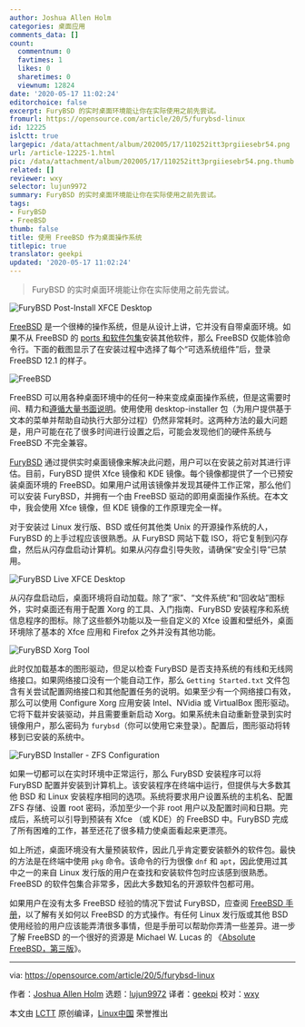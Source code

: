 ```yaml
---
author: Joshua Allen Holm
categories: 桌面应用
comments_data: []
count:
  commentnum: 0
  favtimes: 1
  likes: 0
  sharetimes: 0
  viewnum: 12824
date: '2020-05-17 11:02:24'
editorchoice: false
excerpt: FuryBSD 的实时桌面环境能让你在实际使用之前先尝试。
fromurl: https://opensource.com/article/20/5/furybsd-linux
id: 12225
islctt: true
largepic: /data/attachment/album/202005/17/110252itt3prgiiesebr54.png
url: /article-12225-1.html
pic: /data/attachment/album/202005/17/110252itt3prgiiesebr54.png.thumb.jpg
related: []
reviewer: wxy
selector: lujun9972
summary: FuryBSD 的实时桌面环境能让你在实际使用之前先尝试。
tags:
- FuryBSD
- FreeBSD
thumb: false
title: 使用 FreeBSD 作为桌面操作系统
titlepic: true
translator: geekpi
updated: '2020-05-17 11:02:24'
---
```



> 
> FuryBSD 的实时桌面环境能让你在实际使用之前先尝试。
> 
> 
> 


![FuryBSD Post-Install XFCE Desktop](/data/attachment/album/202005/17/110252itt3prgiiesebr54.png "FuryBSD Post-Install XFCE Desktop")


[FreeBSD](https://www.freebsd.org) 是一个很棒的操作系统，但是从设计上讲，它并没有自带桌面环境。如果不从 FreeBSD 的 [ports 和软件包集](https://www.freebsd.org/ports/)安装其他软件，那么 FreeBSD 仅能体验命令行。下面的截图显示了在安装过程中选择了每个“可选系统组件”后，登录 FreeBSD 12.1 的样子。


![FreeBSD](/data/attachment/album/202005/17/110300jgqbbmmbbvlb733l.png "FreeBSD")


FreeBSD 可以用各种桌面环境中的任何一种来变成桌面操作系统，但是这需要时间、精力和[遵循大量书面说明](https://www.freebsdfoundation.org/freebsd/how-to-guides/installing-a-desktop-environment-on-freebsd/)。使用使用 desktop-installer 包（为用户提供基于文本的菜单并帮助自动执行大部分过程）仍然非常耗时。这两种方法的最大问题是，用户可能在花了很多时间进行设置之后，可能会发现他们的硬件系统与 FreeBSD 不完全兼容。


[FuryBSD](https://www.furybsd.org) 通过提供实时桌面镜像来解决此问题，用户可以在安装之前对其进行评估。目前，FuryBSD 提供 Xfce 镜像和 KDE 镜像。每个镜像都提供了一个已预安装桌面环境的 FreeBSD。如果用户试用该镜像并发现其硬件工作正常，那么他们可以安装 FuryBSD，并拥有一个由 FreeBSD 驱动的即用桌面操作系统。在本文中，我会使用 Xfce 镜像，但 KDE 镜像的工作原理完全一样。


对于安装过 Linux 发行版、BSD 或任何其他类 Unix 的开源操作系统的人，FuryBSD 的上手过程应该很熟悉。从 FuryBSD 网站下载 ISO，将它复制到闪存盘，然后从闪存盘启动计算机。如果从闪存盘引导失败，请确保“安全引导”已禁用。


![FuryBSD Live XFCE Desktop](/data/attachment/album/202005/17/110327kz9tc7q79itt76kn.png "FuryBSD Live XFCE Desktop")


从闪存盘启动后，桌面环境将自动加载。除了“家”、“文件系统”和“回收站”图标外，实时桌面还有用于配置 Xorg 的工具、入门指南、FuryBSD 安装程序和系统信息程序的图标。除了这些额外功能以及一些自定义的 Xfce 设置和壁纸外，桌面环境除了基本的 Xfce 应用和 Firefox 之外并没有其他功能。


![FuryBSD Xorg Tool](/data/attachment/album/202005/17/110342c7w8aeawwmez9cje.png "FuryBSD Xorg Tool")


此时仅加载基本的图形驱动，但足以检查 FuryBSD 是否支持系统的有线和无线网络接口。如果网络接口没有一个能自动工作，那么 `Getting Started.txt` 文件包含有关尝试配置网络接口和其他配置任务的说明。如果至少有一个网络接口有效，那么可以使用 Configure Xorg 应用安装 Intel、NVidia 或 VirtualBox 图形驱动。它将下载并安装驱动，并且需要重新启动 Xorg。如果系统未自动重新登录到实时镜像用户，那么密码为 `furybsd`（你可以使用它来登录）。配置后，图形驱动将转移到已安装的系统中。


![FuryBSD Installer - ZFS Configuration](/data/attachment/album/202005/17/110404i1szsya19a7a58au.png "FuryBSD Installer - ZFS Configuration")


如果一切都可以在实时环境中正常运行，那么 FuryBSD 安装程序可以将 FuryBSD 配置并安装到计算机上。该安装程序在终端中运行，但提供与大多数其他 BSD 和 Linux 安装程序相同的选项。系统将要求用户设置系统的主机名、配置 ZFS 存储、设置 root 密码，添加至少一个非 root 用户以及配置时间和日期。完成后，系统可以引导到预装有 Xfce （或 KDE）的 FreeBSD 中。FuryBSD 完成了所有困难的工作，甚至还花了很多精力使桌面看起来更漂亮。


如上所述，桌面环境没有大量预装软件，因此几乎肯定要安装额外的软件包。最快的方法是在终端中使用 `pkg` 命令。该命令的行为很像 `dnf` 和 `apt`，因此使用过其中之一的来自 Linux 发行版的用户在查找和安装软件包时应该感到很熟悉。FreeBSD 的软件包集合非常多，因此大多数知名的开源软件包都可用。


如果用户在没有太多 FreeBSD 经验的情况下尝试 FuryBSD，应查阅 [FreeBSD 手册](https://www.freebsd.org/doc/en_US.ISO8859-1/books/handbook/)，以了解有关如何以 FreeBSD 的方式操作。有任何 Linux 发行版或其他 BSD 使用经验的用户应该能弄清很多事情，但是手册可以帮助你弄清一些差异。进一步了解 FreeBSD 的一个很好的资源是 Michael W. Lucas 的 《[Absolute FreeBSD，第三版](https://nostarch.com/absfreebsd3)》。




---


via: <https://opensource.com/article/20/5/furybsd-linux>


作者：[Joshua Allen Holm](https://opensource.com/users/holmja) 选题：[lujun9972](https://github.com/lujun9972) 译者：[geekpi](https://github.com/geekpi) 校对：[wxy](https://github.com/wxy)


本文由 [LCTT](https://github.com/LCTT/TranslateProject) 原创编译，[Linux中国](https://linux.cn/) 荣誉推出